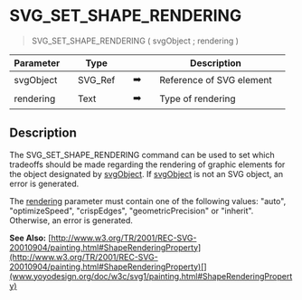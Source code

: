 <!-- SVG_SET_SHAPE_RENDERING ( object ; rendering )
 -> object (Text)
 -> rendering (Text)-->
# SVG_SET_SHAPE_RENDERING

> SVG_SET_SHAPE_RENDERING ( svgObject ; rendering )

| Parameter |     | Type |     |     |     | Description |     |
| --- | --- | --- | --- | --- | --- | --- | --- |
| svgObject |     | SVG_Ref |     | ➡️ |     | Reference of SVG element |     |
| rendering |     | Text |     | ➡️ |     | Type of rendering |     |

## Description

The SVG_SET_SHAPE_RENDERING command can be used to set which tradeoffs should be made regarding the rendering of graphic elements for the object designated by [svgObject](# "Reference of SVG element"). If [svgObject](# "Reference of SVG element") is not an SVG object, an error is generated.

The [rendering](# "Type of rendering") parameter must contain one of the following values: "auto", "optimizeSpeed", "crispEdges", "geometricPrecision" or "inherit". Otherwise, an error is generated.

**See Also:** [http://www.w3.org/TR/2001/REC-SVG-20010904/painting.html#ShapeRenderingProperty](http://www.w3.org/TR/2001/REC-SVG-20010904/painting.html#ShapeRenderingProperty)[](www.yoyodesign.org/doc/w3c/svg1/painting.html#ShapeRenderingProperty)
